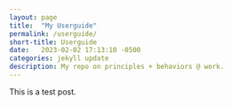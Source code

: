 ```yaml
---
layout: page
title:  "My Userguide"
permalink: /userguide/
short-title: Userguide
date:   2023-02-02 17:13:10 -0500
categories: jekyll update
description: My repo on principles + behaviors @ work.
---
```

This is a test post.
